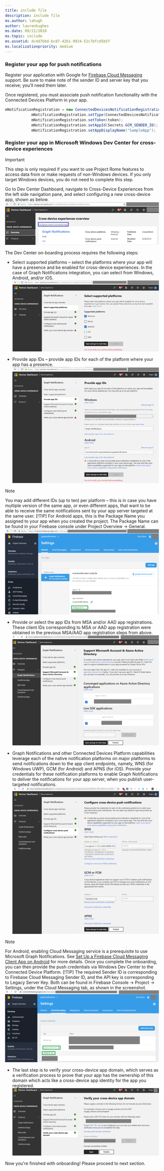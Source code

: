```yaml
---
title: include file
description: include file
ms.author: lahugh
author: laurenhughes
ms.date: 09/21/2018
ms.topic: include
ms.assetid: dc4d7bbd-bc87-42b1-9924-52c7bfcd5b5f
ms.localizationpriority: medium
---
```


### Register your app for push notifications

Register your application with Google for [Firebase Cloud Messaging](https://firebase.google.com/docs/cloud-messaging/android/client) support. Be sure to make note of the sender ID and server key that you receive; you'll need them later.

Once registered, you must associate push notification functionality with the Connected Devices Platform in your app.

```Java
mNotificationRegistration = new ConnectedDevicesNotificationRegistration();
            mNotificationRegistration.setType(ConnectedDevicesNotificationType.GCM);
            mNotificationRegistration.setToken(token);
            mNotificationRegistration.setAppId(Secrets.GCM_SENDER_ID);
            mNotificationRegistration.setAppDisplayName("SampleApp");
```

### Register your app in Microsoft Windows Dev Center for cross-device experiences

> [!IMPORTANT]
> This step is only required if you want to use Project Rome features to access data from or make requests of non-Windows devices. If you only target Windows devices, you do not need to complete this step.

Go to Dev Center Dashboard, navigate to Cross-Device Experiences from the left side navigation pane, and select configuring a new cross-device app, shown as below.
![Dev Center Dashboard – Cross-Device Experiences](../../msgraph-notifications/media/dev_center_portal/dev_center_portal_1_overview.png)

The Dev Center on-boarding process requires the following steps:
* Select supported platforms – select the platforms where your app will have a presence and be enabled for cross-device experiences. In the case of Graph Notifications integration, you can select from Windows, Android, and/or iOS.
![Cross-Device Experiences – Supported Platforms](../../msgraph-notifications/media/dev_center_portal/dev_center_portal_2_supported_platforms.png)

* Provide app IDs – provide app IDs for each of the platform where your app has a presence. 
![Cross-Device Experiences – App IDs](../../msgraph-notifications/media/dev_center_portal/dev_center_portal_3_app_ids.png)
> [!NOTE]
> You may add different IDs (up to ten) per platform – this is in case you have multiple version of the same app, or even different apps, that want to be able to receive the same notifications sent by your app server targeted at the same user. 
> [!TIP] 
> For Android apps, this is the Package Name you assigned to your app when you created the project. The Package Name can be found in your Firebase console under Project Overview -> General.
![Firebase Console – Project Overview](../../msgraph-notifications/media/dev_center_portal/firebase_overview.png)

* Provide or select the app IDs from MSA and/or AAD app registrations. These client IDs corresponding to MSA or AAD app registration were obtained in the previous MSA/AAD app registration steps from above. 
![Cross-Device Experiences – MSA and AAD App Registrations](../../msgraph-notifications/media/dev_center_portal/dev_center_portal_4_msa_aad_connections.png)

* Graph Notifications and other Connected Devices Platform capabilities leverage each of the native notification platforms on major platforms to send notifications down to the app client endpoints, namely, WNS (for Windows UWP), GCM (for Android) and APNS (for iOS). Provide your credentials for these notification platforms to enable Graph Notifications to deliver the notifications for your app server, when you publish user-targeted notifications.
![Cross-Device Experiences – Push Credentials](../../msgraph-notifications/media/dev_center_portal/dev_center_portal_5_push_credentials.png)
> [!NOTE] 
> For Android, enabling Cloud Messaging service is a prerequisite to use Microsoft Graph Notifications. See [Set Up a Firebase Cloud Messaging Client App on Android](https://firebase.google.com/docs/cloud-messaging/android/client) for more details. Once you complete the onboarding, you can then provide the push credentials via Windows Dev Center to the Connected Device Platform. 
> [!TIP] 
> The required Sender ID is corresponding to Firebase Cloud Messaging Sender ID, and the API key is corresponding to Legacy Server Key. Both can be found in Firebase Console -> Project -> Settings, under the Cloud Messaging tab, as shown in the screenshot.
![Firebase Console – Android Push Credentials](../../msgraph-notifications/media/dev_center_portal/firebase_push_creds.png)

* The last step is to verify your cross-device app domain, which serves as a verification process to prove that your app has the ownership of this domain which acts like a cross-device app identity for the app you registered.
![Cross-Device Experiences – Domain Verification](../../msgraph-notifications/media/dev_center_portal/dev_center_portal_6_domain_verification.png)

Now you're finished with onboarding! Please proceed to next section. 
